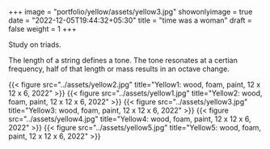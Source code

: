 +++
image = "portfolio/yellow/assets/yellow3.jpg"
showonlyimage = true
date = "2022-12-05T19:44:32+05:30"
title = "time was a woman"
draft = false
weight = 1
+++

Study on triads.
<!--more-->

The length of a string defines a tone. The tone resonates at a certian frequency, half of that length or mass results in an octave change.

{{< figure src="../assets/yellow2.jpg" title="Yellow1: wood, foam, paint, 12 x 12 x 6, 2022" >}}
{{< figure src="../assets/yellow1.jpg" title="Yellow2: wood, foam, paint, 12 x 12 x 6, 2022" >}}
{{< figure src="../assets/yellow3.jpg" title="Yellow3: wood, foam, paint, 12 x 12 x 6, 2022" >}}
{{< figure src="../assets/yellow4.jpg" title="Yellow4: wood, foam, paint, 12 x 12 x 6, 2022" >}}
{{< figure src="../assets/yellow5.jpg" title="Yellow5: wood, foam, paint, 12 x 12 x 6, 2022" >}}
